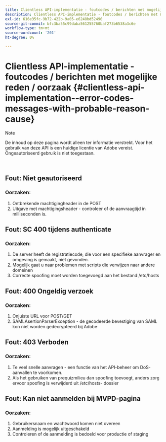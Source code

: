 ```yaml
---
title: Clientless API-implementatie - foutcodes / berichten met mogelijke reden / oorzaak
description: Clientless API-implementatie - foutcodes / berichten met mogelijke reden / oorzaak
exl-id: 616e35fc-9b72-422b-9a05-e6248bd52490
source-git-commit: bfc3ba55c99daba561255760baf273b6538a3c6e
workflow-type: tm+mt
source-wordcount: '201'
ht-degree: 0%

---
```


# Clientless API-implementatie - foutcodes / berichten met mogelijke reden / oorzaak {#clientless-api-implementation--error-codes-messages-with-probable-reason-cause}

>[!NOTE]
>
>De inhoud op deze pagina wordt alleen ter informatie verstrekt. Voor het gebruik van deze API is een huidige licentie van Adobe vereist. Ongeautoriseerd gebruik is niet toegestaan.

</br>


## Fout: Niet geautoriseerd

### Oorzaken:

1. Ontbrekende machtigingheader in de POST
1. Uitgave met machtigingsheader - controleer of de aanvraagtijd in milliseconden is.

## Fout: SC 400 tijdens authenticate

### Oorzaken:

1. De server heeft de registratiecode, die voor een specifieke aanvrager en omgeving is gemaakt, niet gevonden.
1. Mogelijk gaat u naar problemen met scripts die verwijzen naar andere domeinen
1. Correcte spoofing moet worden toegevoegd aan het bestand /etc/hosts

## Fout: 400 Ongeldig verzoek

### Oorzaken:

1. Onjuiste URL voor POST/GET
1. SAMLAsertionParserException - de gecodeerde bevestiging van SAML kon niet worden gedecrypteerd bij Adobe

## Fout: 403 Verboden

### Oorzaken:

1. Te veel snelle aanvragen - een functie van het API-beheer om DoS-aanvallen te voorkomen.
2. Als het gebruiken van prequizmilieu dan spoofing toevoegt, anders zorg ervoor spoofing is verwijderd uit /etc/hosts- dossier

## Fout: Kan niet aanmelden bij MVPD-pagina

### Oorzaken:

1. Gebruikersnaam en wachtwoord komen niet overeen 
2. Aanmelding is mogelijk uitgeschakeld
3. Controleren of de aanmelding is bedoeld voor productie of staging


<!--

## Related Information

- [Clientless API Reference](/help/authentication/rest-api-reference.md)

-->
